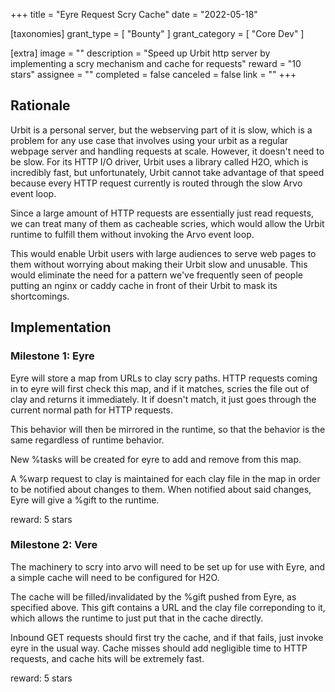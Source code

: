 +++
title = "Eyre Request Scry Cache"
date = "2022-05-18"

[taxonomies]
grant_type = [ "Bounty" ]
grant_category = [ "Core Dev" ]

[extra]
image = ""
description = "Speed up Urbit http server by implementing a scry mechanism and cache for requests"
reward = "10 stars"
assignee = ""
completed = false
canceled = false
link = ""
+++

## Rationale

Urbit is a personal server, but the webserving part of it is slow, which is a
problem for any use case that involves using your urbit as a regular webpage
server and handling requests at scale. However, it doesn't need to be slow. For
its HTTP I/O driver, Urbit uses a library called H2O, which is incredibly fast,
but unfortunately, Urbit cannot take advantage of that speed because every HTTP
request currently is routed through the slow Arvo event loop.

Since a large amount of HTTP requests are essentially just read requests, we can
treat many of them as cacheable scries, which would allow the Urbit runtime to
fulfill them without invoking the Arvo event loop.

This would enable Urbit users with large audiences to serve web pages to them
without worrying about making their Urbit slow and unusable. This would
eliminate the need for a pattern we've frequently seen of people putting an
nginx or caddy cache in front of their Urbit to mask its shortcomings.

## Implementation

### Milestone 1: Eyre

Eyre will store a map from URLs to clay scry paths. HTTP requests coming in to
eyre will first check this map, and if it matches, scries the file out of clay
and returns it immediately. It if doesn't match, it just goes through the
current normal path for HTTP requests.

This behavior will then be mirrored in the runtime, so that the behavior is the
same regardless of runtime behavior.

New %tasks will be created for eyre to add and remove from this map.

A %warp request to clay is maintained for each clay file in the map in order to
be notified about changes to them. When notified about said changes, Eyre will
give a %gift to the runtime.

reward: 5 stars

### Milestone 2: Vere

The machinery to scry into arvo will need to be set up for use with Eyre, and a
simple cache will need to be configured for H2O.

The cache will be filled/invalidated by the %gift pushed from Eyre, as specified
above. This gift contains a URL and the clay file correponding to it, which
allows the runtime to just put that in the cache directly.

Inbound GET requests should first try the cache, and if that fails, just invoke
eyre in the usual way. Cache misses should add negligible time to HTTP requests,
and cache hits will be extremely fast.

reward: 5 stars
